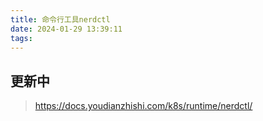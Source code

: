 ```yaml
---
title: 命令行工具nerdctl
date: 2024-01-29 13:39:11
tags:
---
```

## 更新中  
>https://docs.youdianzhishi.com/k8s/runtime/nerdctl/